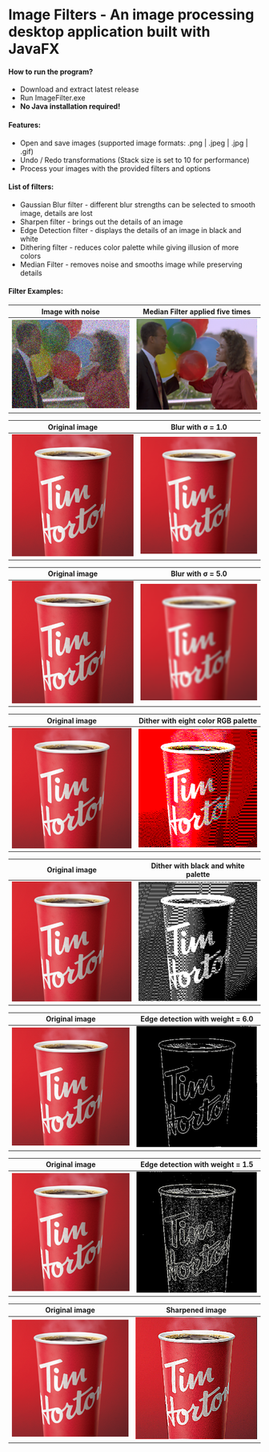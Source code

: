# Image Filters - An image processing desktop application built with JavaFX

#### How to run the program?
- Download and extract latest release
- Run ImageFilter.exe
- **No Java installation required!**

#### Features:
- Open and save images (supported image formats: .png | .jpeg | .jpg | .gif)
- Undo / Redo transformations (Stack size is set to 10 for performance)
- Process your images with the provided filters and options

#### List of filters:
- Gaussian Blur filter - different blur strengths can be selected to smooth image, details are lost
- Sharpen filter - brings out the details of an image
- Edge Detection filter - displays the details of an image in black and white
- Dithering filter - reduces color palette while giving illusion of more colors
- Median Filter - removes noise and smooths image while preserving details


#### Filter Examples:

Image with noise          |   Median Filter applied five times
:-------------------------:|:-------------------------:
![original](examples/original2.png)  |  ![median filtered](examples/medianfilteredx5.png)

Original image          |  Blur with σ = 1.0
:-------------------------:|:-------------------------:
![original](examples/original1.png)  |  ![blur filtered](examples/blurfiltered1.0.png)

Original image            |   Blur with σ = 5.0
:-------------------------:|:-------------------------:
![original](examples/original1.png)  |  ![blur filtered 2](examples/blurfiltered5.0.png)

Original image         |   Dither with eight color RGB palette
:-------------------------:|:-------------------------:
![original](examples/original1.png)  |  ![dither filtered rgb](examples/ditherfilteredrgb.png)

Original image           |   Dither with black and white palette
:-------------------------:|:-------------------------:
![original](examples/original1.png)  |  ![dither filtered bw](examples/ditherfilteredbw.png)

Original image           |   Edge detection with weight = 6.0
:-------------------------:|:-------------------------:
![original](examples/original1.png)  |  ![edge filtered](examples/edgefiltered6.0.png)

Original image         |   Edge detection with weight = 1.5
:-------------------------:|:-------------------------:
![original](examples/original1.png)  |  ![edge filtered 2](examples/edgefiltered1.5.png)

Original image       |   Sharpened image
:-------------------------:|:-------------------------:
![original](examples/original1.png)  |  ![sharp filtered](examples/sharpfiltered.png)
